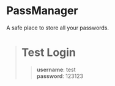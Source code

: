 # PassManager
A safe place to store all your passwords.

># Test Login   
>>**username**: test   
>>**password**: 123123  
